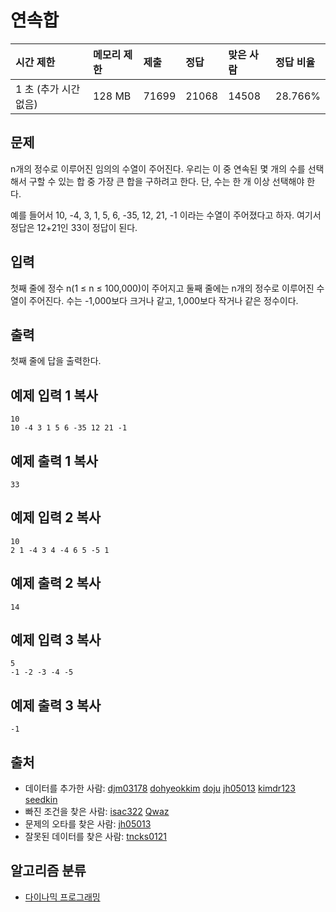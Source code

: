 # 연속합

| 시간 제한             | 메모리 제한 | 제출  | 정답  | 맞은 사람 | 정답 비율 |
| :-------------------- | :---------- | :---- | :---- | :-------- | :-------- |
| 1 초 (추가 시간 없음) | 128 MB      | 71699 | 21068 | 14508     | 28.766%   |

## 문제

n개의 정수로 이루어진 임의의 수열이 주어진다. 우리는 이 중 연속된 몇 개의 수를 선택해서 구할 수 있는 합 중 가장 큰 합을 구하려고 한다. 단, 수는 한 개 이상 선택해야 한다.

예를 들어서 10, -4, 3, 1, 5, 6, -35, 12, 21, -1 이라는 수열이 주어졌다고 하자. 여기서 정답은 12+21인 33이 정답이 된다.

## 입력

첫째 줄에 정수 n(1 ≤ n ≤ 100,000)이 주어지고 둘째 줄에는 n개의 정수로 이루어진 수열이 주어진다. 수는 -1,000보다 크거나 같고, 1,000보다 작거나 같은 정수이다.

## 출력

첫째 줄에 답을 출력한다.

## 예제 입력 1 복사

```
10
10 -4 3 1 5 6 -35 12 21 -1
```

## 예제 출력 1 복사

```
33
```

## 예제 입력 2 복사

```
10
2 1 -4 3 4 -4 6 5 -5 1
```

## 예제 출력 2 복사

```
14
```

## 예제 입력 3 복사

```
5
-1 -2 -3 -4 -5
```

## 예제 출력 3 복사

```
-1
```

## 출처

- 데이터를 추가한 사람: [djm03178](https://www.acmicpc.net/user/djm03178) [dohyeokkim](https://www.acmicpc.net/user/dohyeokkim) [doju](https://www.acmicpc.net/user/doju) [jh05013](https://www.acmicpc.net/user/jh05013) [kimdr123](https://www.acmicpc.net/user/kimdr123) [seedkin](https://www.acmicpc.net/user/seedkin)
- 빠진 조건을 찾은 사람: [isac322](https://www.acmicpc.net/user/isac322) [Qwaz](https://www.acmicpc.net/user/Qwaz)
- 문제의 오타를 찾은 사람: [jh05013](https://www.acmicpc.net/user/jh05013)
- 잘못된 데이터를 찾은 사람: [tncks0121](https://www.acmicpc.net/user/tncks0121)

## 알고리즘 분류

- [다이나믹 프로그래밍](https://www.acmicpc.net/problem/tag/25)